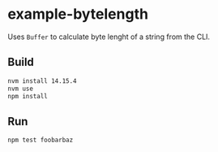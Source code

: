 # example-bytelength

Uses `Buffer` to calculate byte lenght of a string from the CLI.

## Build

```bash
nvm install 14.15.4
nvm use
npm install
```

## Run

```bash
npm test foobarbaz
```

